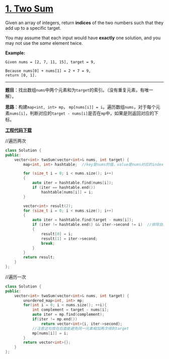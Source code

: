 # [1. Two Sum](https://leetcode.com/problems/two-sum/)

Given an array of integers, return **indices** of the two numbers such that they add up to a specific target.

You may assume that each input would have **exactly** one solution, and you may not use the *same* element twice.

**Example:**

```
Given nums = [2, 7, 11, 15], target = 9,

Because nums[0] + nums[1] = 2 + 7 = 9,
return [0, 1].
```

-----

**题目**：找出数组`nums`中两个元素和为`target`的索引。（没有重复元素，有唯一解）。

**思路**：构建`map<int, int> mp`， `mp[nums[i]] = i`。遍历数组`nums`，对于每个元素`nums[i]`，判断对应的`target - nums[i]`是否在`mp`中，如果是则返回对应的下标。

[**工程代码下载**](https://github.com/shenkh/leetcode)

//遍历两次

```cpp
class Solution {
public:
    vector<int> twoSum(vector<int>& nums, int target) {
        map<int, int> hashtable;  //key是nums的值，value是nums对应的index

        for (size_t i = 0; i < nums.size(); i++)
        {
            auto iter = hashtable.find(nums[i]);
            if (iter == hashtable.end())
                hashtable[nums[i]] = i;
        }

        vector<int> result(2);
        for (size_t i = 0; i < nums.size(); i++)
        {
            auto iter = hashtable.find(target - nums[i]);
            if (iter != hashtable.end() && iter->second != i)  //排除自身加自身等于target的情况
            {
                result[0] = i;
                result[1] = iter->second;
                break;
            }
        }
        return result;
    }
};
```

//遍历一次

```cpp
class Solution {
public:
    vector<int> twoSum(vector<int>& nums, int target) {
        unordered_map<int, int> mp;
        for(int i = 0; i < nums.size(); ++i){
            int complement = target - nums[i];
            auto iter = mp.find(complement);
            if(iter != mp.end())
                return vector<int>{i, iter->second};
            //注意这句放在后面能避免同一元素相加两次得到target
            mp[nums[i]] = i;
        }
        return vector<int>{};
    }
};
```

